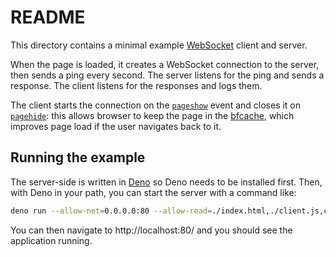 # README

This directory contains a minimal example [WebSocket](https://developer.mozilla.org/en-US/docs/Web/API/WebSockets_API) client and server.

When the page is loaded, it creates a WebSocket connection to the server, then sends a ping every second. The server listens for the ping and sends a response. The client listens for the responses and logs them.

The client starts the connection on the [`pageshow`](https://developer.mozilla.org/en-US/docs/Web/API/Window/pageshow_event) event and closes it on [`pagehide`](https://developer.mozilla.org/en-US/docs/Web/API/Window/pagehide_event): this allows browser to keep the page in the [bfcache](https://developer.mozilla.org/en-US/docs/Glossary/bfcache), which improves page load if the user navigates back to it.

## Running the example

The server-side is written in [Deno](https://deno.com/) so Deno needs to be installed first. Then, with Deno in your path, you can start the server with a command like:

```bash
deno run --allow-net=0.0.0.0:80 --allow-read=./index.html,./client.js,client.css main.js
```

You can then navigate to http://localhost:80/ and you should see the application running.
